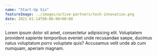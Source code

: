 ```yaml
---
name: "Start-Up Six"
featureImage: ../images/active-partners/tech-innovation.png
date: 2021-01-14T00:00:00+00:00
---
```

Lorem ipsum dolor sit amet, consectetur adipisicing elit. Voluptatem provident sapiente temporibus eveniet unde recusandae saepe, ducimus natus voluptatum porro voluptate quis? Accusamus velit unde ab cum numquam, aperiam magnam.